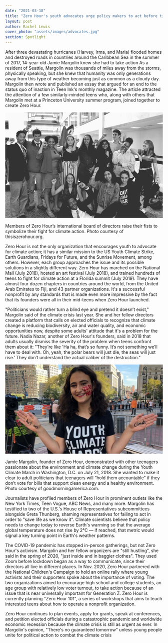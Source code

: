 ```yaml
---
date: "2021-03-18"
title: "Zero Hour's youth advocates urge policy makers to act before time is up"
layout: post
author: Rachel Lewis
cover_photo: "assets/images/advocates.jpg"
section: Spotlight
---
```


After three devastating hurricanes (Harvey, Irma, and Maria) flooded homes and destroyed roads in countries around the Caribbean Sea in the summer of 2017, 14-year-old Jamie Margolin knew she had to take action As a resident of Seattle, Margolin was thousands of miles away from the storms, physically speaking, but she knew that humanity was only generations away from this type of weather becoming just as common as a cloudy day. Margolin then wrote and published an essay that argued for an end to the status quo of inaction in Teen Ink's monthly magazine. The article attracted the attention of a few similarly-minded teens who, along with others that Margolin met at a Princeton University summer program, joined together to create Zero Hour.

![Advocates1](/assets/images/advocates1.jpg)

Members of Zero Hour’s international board of directors raise their fists to symbolize their fight for climate action. Photo courtesy of thisiszerohour.org.

Zero Hour is not the only organization that encourages youth to advocate for climate action; it has a similar mission to the US Youth Climate Strike, Earth Guardians, Fridays for Future, and the Sunrise Movement, among others. However, each group approaches the issue and its possible solutions in a slightly different way. Zero Hour has marched on the National Mall (July 2018), hosted an art festival (July 2018), and trained hundreds of teens to fight for climate action at a Florida summit (July 2019). They have almost four dozen chapters in countries around the world, from the United Arab Emirates to Fiji, and 43 partner organizations. It's a successful nonprofit by any standards that is made even more impressive by the fact that its founders were all in their mid-teens when Zero Hour launched.

"Politicians would rather turn a blind eye and pretend it doesn’t exist," Margolin said of the climate crisis last year. She and her fellow directors created a platform that calls on elected officials to recognize that climate change is reducing biodiversity, air and water quality, and economic opportunities now, despite some adults' attitude that it's a problem for the future. Nadia Nazar, another of Zero Hour's founders, said in 2018 that adults usually dismiss the severity of the problem when teens confront them about it: "They're like 'Ha ha, that’s so funny. It’s not something we’ll have to deal with. Oh, yeah, the polar bears will just die, the seas will just rise.’ They don’t understand the actual caliber of the destruction."

![Advocates2](/assets/images/advocates2.jpg)

Jamie Margolin, founder of Zero Hour, demonstrated with other teenagers passionate about the environment and climate change during the Youth Climate March in Washington, D.C. on July 21, 2018. She wanted to make it clear to adult politicians that teenagers will “hold them accountable” if they don’t vote for bills that support clean energy and a healthy environment. Photo courtesy of goodmorningamerica.com.

Journalists have profiled members of Zero Hour in prominent outlets like the New York Times, Teen Vogue, ABC News, and many more. Margolin has testified to two of the U.S.'s House of Representatives subcommittees alongside Greta Thunberg, shaming representatives for failing to act in order to "save life as we know it". Climate scientists believe that policy needs to change today to reverse Earth's warming so that the average global temperature does not rise by 2°C — if reached, that metric would signal a key turning point in Earth's weather patterns.

The COVID-19 pandemic has stopped in-person gatherings, but not Zero Hour's activism. Margolin and her fellow organizers are "still hustling", she said in the spring of 2020, "just inside and in baggier clothes". They used Zoom before lockdown began as a way to communicate, since their directors all live in different places. In Nov. 2020, Zero Hour partnered with the National Children's Campaign to hold an online rally where young activists and their supporters spoke about the importance of voting. The two organizations aimed to encourage high school and college students, an age group with relatively low voter turnout, to take action because of an issue that is near universally important for Generation Z. Zero Hour is currently planning "Zero Hour 101", a series of workshops that aims to teach interested teens about how to operate a nonprofit organization.

Zero Hour continues to plan events, apply for grants, speak at conferences, and petition elected officials during a catastrophic pandemic and worldwide economic recession because the climate crisis is still as urgent as ever. In Margolin's opinion, "There's no guaranteed tomorrow" unless young people unite for political action to combat the climate crisis
